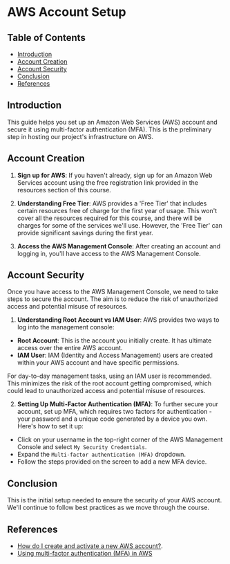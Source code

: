 # AWS Account Setup

## Table of Contents

- [Introduction](#introduction)
- [Account Creation](#account-creation)
- [Account Security](#account-security)
- [Conclusion](#conclusion)
- [References](#references)

## Introduction

This guide helps you set up an Amazon Web Services (AWS) account and secure it using multi-factor authentication (MFA). This is the preliminary step in hosting our project's infrastructure on AWS.

## Account Creation

1. **Sign up for AWS**: If you haven't already, sign up for an Amazon Web Services account using the free registration link provided in the resources section of this course. 

2. **Understanding Free Tier**: AWS provides a 'Free Tier' that includes certain resources free of charge for the first year of usage. This won't cover all the resources required for this course, and there will be charges for some of the services we'll use. However, the 'Free Tier' can provide significant savings during the first year.

3. **Access the AWS Management Console**: After creating an account and logging in, you'll have access to the AWS Management Console.

## Account Security

Once you have access to the AWS Management Console, we need to take steps to secure the account. The aim is to reduce the risk of unauthorized access and potential misuse of resources.

1. **Understanding Root Account vs IAM User**: AWS provides two ways to log into the management console:

- **Root Account**: This is the account you initially create. It has ultimate access over the entire AWS account.
- **IAM User**: IAM (Identity and Access Management) users are created within your AWS account and have specific permissions. 

For day-to-day management tasks, using an IAM user is recommended. This minimizes the risk of the root account getting compromised, which could lead to unauthorized access and potential misuse of resources.

2. **Setting Up Multi-Factor Authentication (MFA)**: To further secure your account, set up MFA, which requires two factors for authentication - your password and a unique code generated by a device you own. Here's how to set it up:

- Click on your username in the top-right corner of the AWS Management Console and select `My Security Credentials`.
- Expand the `Multi-factor authentication (MFA)` dropdown.
- Follow the steps provided on the screen to add a new MFA device.

## Conclusion

This is the initial setup needed to ensure the security of your AWS account. We'll continue to follow best practices as we move through the course.

## References

- [How do I create and activate a new AWS account?](https://repost.aws/knowledge-center/create-and-activate-aws-account).
- [Using multi-factor authentication (MFA) in AWS](https://docs.aws.amazon.com/IAM/latest/UserGuide/id_credentials_mfa.html)